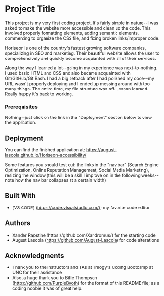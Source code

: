 # Project Title

This project is my very first coding project. It's fairly simple in nature--I was asked to make the website more accessible and clean up the code. This involved properly formatting elements, adding semantic elements, commenting to organize the CSS file, and fixing broken links/improper code.

Horiseon is one of the country's fastest growing software companies, specializing in SEO and marketing. Their beautiful website allows the user to comprehensively and quickly become acquianted with all of their services. 

Along the way I learned a lot--going in my experience was next-to-nothing. I used basic HTML and CSS and also became acquainted with Git/GitHub/Git Bash. I had a big setback after I had polished my code--my URL wasn't properly deploying and I ended up messing around with too many things. The entire time, my file structure was off. Lesson learned. Really happy it's back to working. 

### Prerequisites

Nothing--just click on the link in the "Deployment" section below to view the application. 



## Deployment

You can find the finished application at: https://august-lascola.github.io/Horiseon-accessibility/ 

Some features you should test out: the links in the "nav bar" (Search Engine Optimization, Online Reputation Management, Social Media Marketing), resizing the window (this will be a skill I improve on in the following weeks--note how the nav bar collapses at a certain width)


## Built With

* [VS CODE] (https://code.visualstudio.com/); my favorite code editor 


## Authors

* Xander Rapstine (https://github.com/Xandromus/) for the starting code
* August Lascola (https://github.com/August-Lascola) for code alterations


## Acknowledgments

* Thank you to the instructors and TAs at Trilogy's Coding Bootcamp at UNC for their assistance
* Also, a huge thank you to Billie Thompson (https://github.com/PurpleBooth) for the format of this README file; as a coding noobie it was of great help. 
